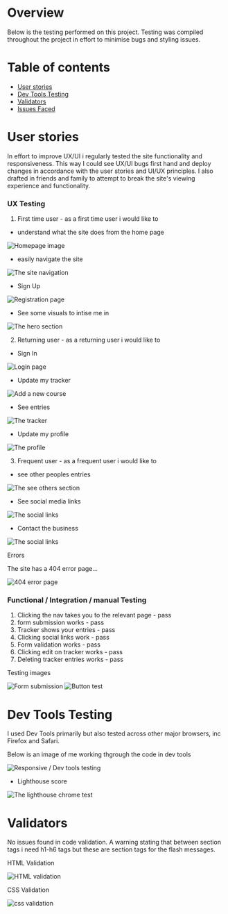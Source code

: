 # Overview

Below is the testing performed on this project. Testing was compiled throughout the project in effort to minimise bugs and styling issues.

# Table of contents

* [User stories](#User-stories)
* [Dev Tools Testing](#Dev-Tools-Testing)
* [Validators](#Validators)
* [Issues Faced](#Issues-Faced)

# User stories

In effort to improve UX/UI i regularly tested the site functionality and responsiveness. This way I could see UX/UI bugs first hand and deploy changes in accordance with the user stories and UI/UX principles. I also drafted in friends and family to attempt to break the site's viewing experience and functionality.

### UX Testing

1. First time user - as a first time user i would like to

- understand what the site does from the home page

![Homepage image](./static/images/testing_img/homepage_image.png)

- easily navigate the site

![The site navigation](./static/images/testing_img/easy_navigation.png)

- Sign Up

![Registration page](./static/images/testing_img/register.png)

- See some visuals to intise me in

![The hero section](./static/images/testing_img/hero.png)

2. Returning user - as a returning user i would like to

- Sign In

![Login page](./static/images/testing_img/login.png)

- Update my tracker

![Add a new course](./static/images/testing_img/add_new_course.png)

- See entries

![The tracker](./static/images/testing_img/tracker.png)

- Update my profile

![The profile](./static/images/testing_img/profile.png)

3. Frequent user - as a frequent user i would like to

- see other peoples entries

![The see others section](./static/images/testing_img/tracker.png)

- See social media links

![The social links](./static/images/testing_img/socials.png)

- Contact the business

![The social links](./static/images/testing_img/socials.png)

Errors

The site has a 404 error page...

![404 error page](./static/images/testing_img/404.png)

### Functional / Integration / manual Testing

1) Clicking the nav takes you to the relevant page - pass
2) form submission works - pass
3) Tracker shows your entries - pass
4) Clicking social links work - pass
5) Form validation works - pass
6) Clicking edit on tracker works - pass
7) Deleting tracker entries works - pass

Testing images

![Form submission](./static/images/testing_img/testing_form.png)
![Button test](./static/images/testing_img/testing_buttons.png)

# Dev Tools Testing

I used Dev Tools primarily but also tested across other major browsers, inc Firefox and Safari.

Below is an image of me working thgrough the code in dev tools

![Responsive / Dev tools testing](./static/images/testing_img/responsive_testing.png)

- Lighthouse score

![The lighthouse chrome test](./static/images/testing_img/lighthouse.png)

# Validators

No issues found in code validation. A warning stating that between section tags i need h1-h6 tags but these are section tags for the flash messages.

HTML Validation

![HTML validation](./static/images/testing_img/html_validation.png)

CSS Validation

![css validation](./static/images/testing_img/css_validation.png)
